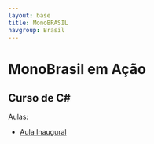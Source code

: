 ```yaml
---
layout: base
title: MonoBRASIL
navgroup: Brasil
---
```


MonoBrasil em Ação
==================

Curso de C#
-----------

Aulas:
- [Aula Inaugural](https://www.youtube.com/watch?v=EuAkD7PS0Ao#t=871)

